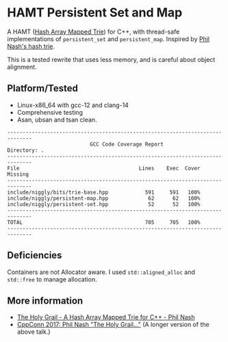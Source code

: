 
# HAMT Persistent Set and Map


A HAMT ([Hash Array Mapped Trie](https://idea.popcount.org/2012-07-25-introduction-to-hamt/)) for C++, with thread-safe implementations of `persistent_set` and `persistent_map`.
Inspired by [Phil Nash's hash trie](https://github.com/philsquared/hash_trie).

This is a tested rewrite that uses less memory, and is careful about object alignment.

## Platform/Tested
 
 * Linux-x86_64 with gcc-12 and clang-14
 * Comprehensive testing
 * Asan, ubsan and tsan clean.
 
```
------------------------------------------------------------------------------
                           GCC Code Coverage Report
Directory: .
------------------------------------------------------------------------------
File                                       Lines    Exec  Cover   Missing
------------------------------------------------------------------------------
include/niggly/bits/trie-base.hpp            591     591   100%   
include/niggly/persistent-map.hpp             62      62   100%   
include/niggly/persistent-set.hpp             52      52   100%   
------------------------------------------------------------------------------
TOTAL                                        705     705   100%
------------------------------------------------------------------------------
```

 
 
## Deficiencies

Containers are not Allocator aware. I used `std::aligned_alloc` and `std::free` to manage allocation.

## More information

 * [The Holy Grail - A Hash Array Mapped Trie for C++ - Phil Nash](https://www.youtube.com/watch?v=s9dwdo700eQ)
 * [CppConn 2017: Phil Nash "The Holy Grail..."](https://www.youtube.com/watch?v=imrSQ82dYns) (A longer version of the above talk.)
